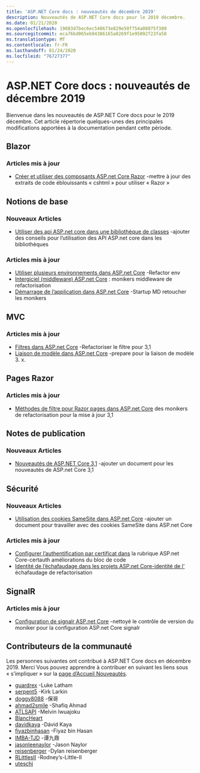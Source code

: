 ```yaml
---
title: 'ASP.NET Core docs : nouveautés de décembre 2019'
description: Nouveautés de ASP.NET Core docs pour le 2019 décembre.
ms.date: 01/21/2020
ms.openlocfilehash: 19083d7bec6ec548673e829e50f754a08075f380
ms.sourcegitcommit: eca76bd065eb94386165a0269f1e95092f23fa58
ms.translationtype: MT
ms.contentlocale: fr-FR
ms.lasthandoff: 01/24/2020
ms.locfileid: "76727377"
---
```

# <a name="aspnet-core-docs-whats-new-for-december-2019"></a>ASP.NET Core docs : nouveautés de décembre 2019

Bienvenue dans les nouveautés de ASP.NET Core docs pour le 2019 décembre. Cet article répertorie quelques-unes des principales modifications apportées à la documentation pendant cette période.

## <a name="blazor"></a>Blazor

### <a name="updated-articles"></a>Articles mis à jour

- [Créer et utiliser des composants ASP.net Core Razor](../blazor/components.md) -mettre à jour des extraits de code éblouissants « cshtml » pour utiliser « Razor »

## <a name="fundamentals"></a>Notions de base

### <a name="new-articles"></a>Nouveaux Articles

- [Utiliser des api ASP.net core dans une bibliothèque de classes](../fundamentals/target-aspnetcore.md) -ajouter des conseils pour l’utilisation des API ASP.net core dans les bibliothèques

### <a name="updated-articles"></a>Articles mis à jour

- [Utiliser plusieurs environnements dans ASP.net Core](../fundamentals/environments.md) -Refactor env
- [Intergiciel (middleware) ASP.net Core](../fundamentals/middleware/index.md) : monikers middleware de refactorisation
- [Démarrage de l’application dans ASP.net Core](../fundamentals/startup.md) -Startup MD retoucher les monikers

## <a name="mvc"></a>MVC

### <a name="updated-articles"></a>Articles mis à jour

- [Filtres dans ASP.net Core](../mvc/controllers/filters.md) -Refactoriser le filtre pour 3,1
- [Liaison de modèle dans ASP.net Core](../mvc/models/model-binding.md) -prepare pour la liaison de modèle 3. x.

## <a name="razor-pages"></a>Pages Razor

### <a name="updated-articles"></a>Articles mis à jour

- [Méthodes de filtre pour Razor pages dans ASP.net Core](../razor-pages/filter.md) des monikers de refactorisation pour la mise à jour 3,1

## <a name="release-notes"></a>Notes de publication

### <a name="new-articles"></a>Nouveaux Articles

- [Nouveautés de ASP.NET Core 3,1](../release-notes/aspnetcore-3.1.md) -ajouter un document pour les nouveautés de ASP.net Core 3,1

## <a name="security"></a>Sécurité

### <a name="new-articles"></a>Nouveaux Articles

- [Utilisation des cookies SameSite dans ASP.net Core](../security/samesite.md) -ajouter un document pour travailler avec des cookies SameSite dans ASP.net Core

### <a name="updated-articles"></a>Articles mis à jour

- [Configurer l’authentification par certificat dans](../security/authentication/certauth.md) la rubrique ASP.net Core-certauth améliorations du bloc de code
- [Identité de l’échafaudage dans les projets ASP.net Core-identité de l'](../security/authentication/scaffold-identity.md) échafaudage de refactorisation

## <a name="signalr"></a>SignalR

### <a name="updated-articles"></a>Articles mis à jour

- [Configuration de signalr ASP.net Core](../signalr/configuration.md) -nettoyé le contrôle de version du moniker pour la configuration ASP.net Core signalr

## <a name="community-contributors"></a>Contributeurs de la communauté

Les personnes suivantes ont contribué à ASP.NET Core docs en décembre 2019. Merci Vous pouvez apprendre à contribuer en suivant les liens sous « s’impliquer » sur la [page d’Accueil Nouveautés](index.yml).

- [guardrex](https://github.com/guardrex) -Luke Latham
- [serpent5](https://github.com/serpent5) -Kirk Larkin
- [doggy8088](https://github.com/doggy8088) -保哥
- [ahmad2smile](https://github.com/ahmad2smile) -Shafiq Ahmad
- [ATLSAPI](https://github.com/ATLSAPI) -Melvin Iwuajoku
- [BlancHeart](https://github.com/BlancHeart) 
- [davidkaya](https://github.com/davidkaya) -Dávid Kaya
- [fiyazbinhasan](https://github.com/fiyazbinhasan) -Fiyaz bin Hasan
- [IMBA-TJD](https://github.com/imba-tjd) -谭九鼎
- [jasonleenaylor](https://github.com/jasonleenaylor) -Jason Naylor
- [reisenberger](https://github.com/reisenberger) -Dylan reisenberger
- [RLittlesII](https://github.com/RLittlesII) -Rodney’s-Little-II
- [uteschj](https://github.com/uteschj) 

